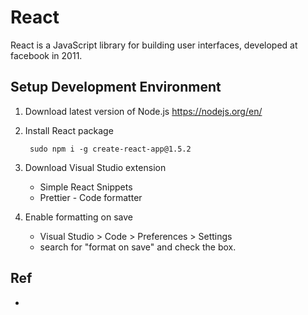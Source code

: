 # React

React is a JavaScript library for building user interfaces, developed at facebook in 2011.

## Setup Development Environment

1. Download latest version of Node.js https://nodejs.org/en/
2. Install React package

        sudo npm i -g create-react-app@1.5.2

3. Download Visual Studio extension
   * Simple React Snippets
   * Prettier - Code formatter
4. Enable formatting on save
   * Visual Studio > Code > Preferences > Settings
   * search for "format on save" and check the box.



## Ref
* 
